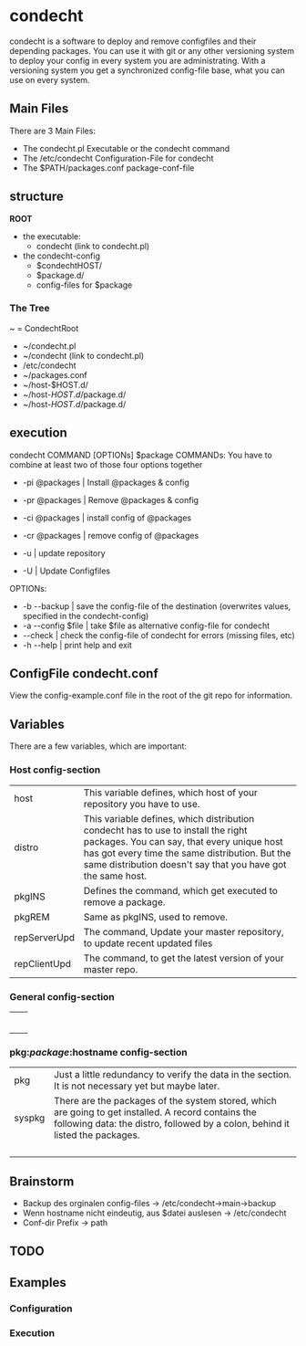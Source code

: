 condecht
========
condecht is a software to deploy and remove configfiles and their depending packages.
You can use it with git or any other versioning system to deploy your config in every system you are administrating.
With a versioning system you get a synchronized config-file base, what you can use on every system.

Main Files
----------
There are 3 Main Files:
* The condecht.pl Executable or the condecht command
* The /etc/condecht Configuration-File for condecht
* The $PATH/packages.conf package-conf-file

structure
---------
**ROOT**
* the executable:
  * condecht (link to condecht.pl)
* the condecht-config
  * $condechtHOST/
   * $package.d/
    * config-files for $package

### The Tree
~ = CondechtRoot

* ~/condecht.pl
* ~/condecht (link to condecht.pl)
* /etc/condecht
* ~/packages.conf
* ~/host-$HOST.d/
* ~/host-$HOST.d/$package.d/
* ~/host-$HOST.d/$package.d/

execution
---------
condecht COMMAND [OPTIONs] $package
COMMANDs:
You have to combine at least two of those four options together
* -pi @packages	| Install @packages & config
* -pr	@packages	| Remove @packages & config
* -ci	@packages	| install config of	@packages
* -cr	@packages	| remove config of @packages

* -u	| update repository
* -U	| Update Configfiles

OPTIONs:
  * -b --backup					| save the config-file of the destination (overwrites values, specified in the condecht-config)
  * -a --config $file		| take $file as alternative config-file for condecht
  *    --check					| check the config-file of condecht for errors (missing files, etc)
  * -h --help						| print help and exit

ConfigFile condecht.conf
----------------------------
View the config-example.conf file in the root of the git repo for information.

Variables
---------
There are a few variables, which are important:

### Host config-section
<table>
<tr>
	<td>host</td>
	<td>This variable defines, which host of your repository you have to use.</td>
</tr>
<tr>
	<td>distro</td>
	<td>This variable defines, which distribution condecht has to use to install the right packages. You can say, that every unique host has got every time the same distribution. But the same distribution doesn't say that you have got the same host.</td>
</tr>
<tr>
	<td>pkgINS</td>
	<td>Defines the command, which get executed to remove a package.</td>
</tr>
<tr>
	<td>pkgREM</td>
	<td>Same as pkgINS, used to remove.</td>
</tr>
<tr>
	<td>repServerUpd</td>
	<td>The command, Update your master repository, to update recent updated files</td>
</tr>
<tr>
	<td>repClientUpd</td>
	<td>The command, to get the latest version of your master repo.</td>
</tr>
</table>

### General config-section
<table>
<tr>
	<td></td>
	<td></td>
</tr>
<tr>
	<td></td>
	<td></td>
</tr>
<tr>
	<td></td>
	<td></td>
</tr>
<tr>
	<td></td>
	<td></td>
</tr>
<tr>
	<td></td>
	<td></td>
</tr>
<tr>
	<td></td>
	<td></td>
</tr>
</table>


### pkg:$package:$hostname config-section
<table>
<tr>
	<td>pkg</td>
	<td>Just a little redundancy to verify the data in the section. It is not necessary yet but maybe later.</td>
</tr>
<tr>
	<td>syspkg</td>
	<td>There are the packages of the system stored, which are going to get installed. A record contains the following data: the distro, followed by a colon, behind it listed the packages.</td>
</tr>
<tr>
	<td></td>
	<td></td>
</tr>
<tr>
	<td></td>
	<td></td>
</tr>
<tr>
	<td></td>
	<td></td>
</tr>
<tr>
	<td></td>
	<td></td>
</tr>
</table>


Brainstorm
----------
* Backup des orginalen config-files -> /etc/condecht->main->backup
* Wenn hostname nicht eindeutig, aus $datei auslesen -> /etc/condecht
* Conf-dir Prefix -> path

TODO
----

Examples
--------

### Configuration
### Execution
